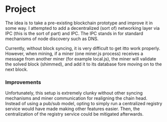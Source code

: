 # Project

The idea is to take a pre-existing blockchain prototype and improve it in some way. I attempted to add a decentralized (sort of) networking layer via IPC (this is the sort of part) and IPC. The IPC stands in for standard mechanisms of node discovery such as DNS.

Currently, without block syncing, it is very difficult to get itto work properly. However, when mining, if a miner (one miner.js process) receives a message from another miner (for example local.js), the miner will validate the solved block (shimmed), and add it to its database fore moving on to the next block.

### Improvements

Unfortunately, this setup is extremely clunky without other syncing mechanisms and miner communication for realigning the chain head. Instead of using a pub/sub model, opting to simply run a centralized registry service would have made making other features easier. Then, the centralization of the registry service could be mitigated afterwards.
